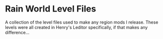 # Rain World Level Files
A collection of the level files used to make any region mods I release.
These levels were all created in Henry's Leditor specifically, if that makes any difference...

